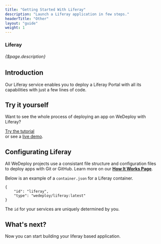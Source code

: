 ```yaml
---
title: "Getting Started With Liferay"
description: "Launch a Liferay application in few steps."
headerTitle: "Other"
layout: "guide"
weight: 1
---
```


### Liferay

###### {$page.description}

<article id="1">

## Introduction

Our Liferay service enables you to deploy a Liferay Portal with all its capabilities with just a few lines of code.

</article>

<article id="2">

## Try it yourself

Want to see the whole process of deploying an app on WeDeploy with Liferay?

<div class="guide-btn-cta">
	<a class="btn btn-accent btn-sm" href="/tutorials/liferay" target="_blank" data-senna-off>
		<span class="icon-16-external"></span>Try the tutorial
	</a>
</div>

<div class="guide-aux-cta">
	or see a <a href="http://boilerplate-liferay.wedeploy.io" target="_blank" data-senna-off>live demo</a>.
</div>

</article>

<article id="3">

## Configurating Liferay

<aside>
All WeDeploy projects use a consistant file structure and configuration files to deploy apps with Git or GitHub. Learn more on our <strong><a href="/docs/intro/how-it-works.html">How It Works Page</a></strong>.
</aside>

Below is an example of a `container.json` for a Liferay container.

```application/json
{
	"id": "liferay",
	"type": "wedeploy/liferay:latest"
}
```

The `id` for your services are uniquely determined by you.

</article>

## What's next?

Now you can start building your liferay based application.
